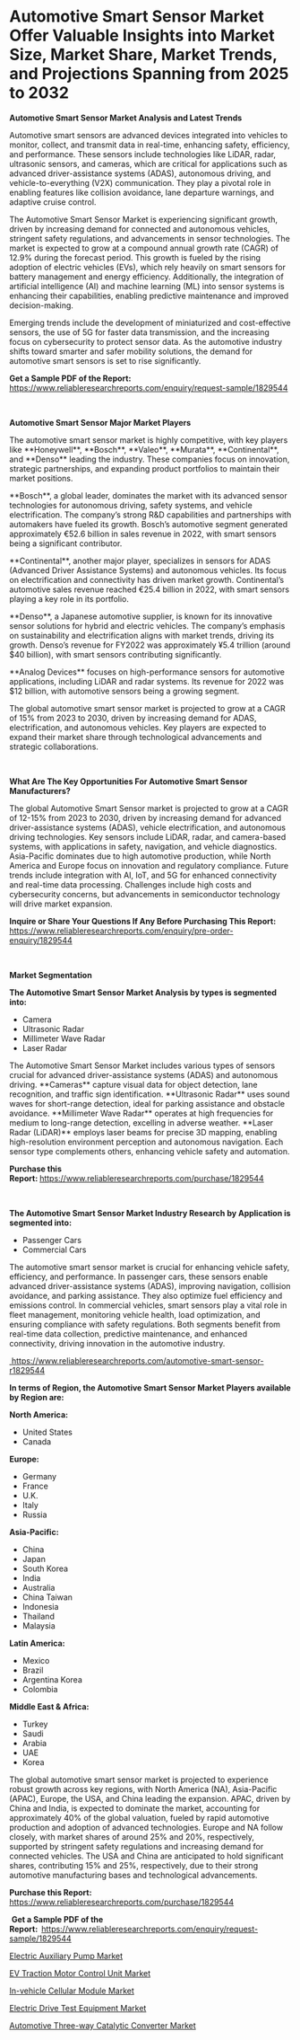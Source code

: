 <p><h1>Automotive Smart Sensor Market Offer Valuable Insights into Market Size, Market Share, Market Trends, and Projections Spanning from 2025 to 2032</h1></p><p><strong>Automotive Smart Sensor Market Analysis and Latest Trends</strong></p>
<p><p>Automotive smart sensors are advanced devices integrated into vehicles to monitor, collect, and transmit data in real-time, enhancing safety, efficiency, and performance. These sensors include technologies like LiDAR, radar, ultrasonic sensors, and cameras, which are critical for applications such as advanced driver-assistance systems (ADAS), autonomous driving, and vehicle-to-everything (V2X) communication. They play a pivotal role in enabling features like collision avoidance, lane departure warnings, and adaptive cruise control.</p><p>The Automotive Smart Sensor Market is experiencing significant growth, driven by increasing demand for connected and autonomous vehicles, stringent safety regulations, and advancements in sensor technologies. The market is expected to grow at a compound annual growth rate (CAGR) of 12.9% during the forecast period. This growth is fueled by the rising adoption of electric vehicles (EVs), which rely heavily on smart sensors for battery management and energy efficiency. Additionally, the integration of artificial intelligence (AI) and machine learning (ML) into sensor systems is enhancing their capabilities, enabling predictive maintenance and improved decision-making.</p><p>Emerging trends include the development of miniaturized and cost-effective sensors, the use of 5G for faster data transmission, and the increasing focus on cybersecurity to protect sensor data. As the automotive industry shifts toward smarter and safer mobility solutions, the demand for automotive smart sensors is set to rise significantly.</p></p>
<p><strong>Get a Sample PDF of the Report:&nbsp;</strong> <a href="https://www.reliableresearchreports.com/enquiry/request-sample/1829544?utm_campaign=38&utm_medium=2&utm_source=Github&utm_content=ia&utm_term=24012025&utm_id=automotive-smart-sensor">https://www.reliableresearchreports.com/enquiry/request-sample/1829544</a></p>
<p>&nbsp;</p>
<p><strong>Automotive Smart Sensor Major Market Players</strong></p>
<p><p>The automotive smart sensor market is highly competitive, with key players like **Honeywell**, **Bosch**, **Valeo**, **Murata**, **Continental**, and **Denso** leading the industry. These companies focus on innovation, strategic partnerships, and expanding product portfolios to maintain their market positions.</p><p>**Bosch**, a global leader, dominates the market with its advanced sensor technologies for autonomous driving, safety systems, and vehicle electrification. The company’s strong R&D capabilities and partnerships with automakers have fueled its growth. Bosch’s automotive segment generated approximately €52.6 billion in sales revenue in 2022, with smart sensors being a significant contributor.</p><p>**Continental**, another major player, specializes in sensors for ADAS (Advanced Driver Assistance Systems) and autonomous vehicles. Its focus on electrification and connectivity has driven market growth. Continental’s automotive sales revenue reached €25.4 billion in 2022, with smart sensors playing a key role in its portfolio.</p><p>**Denso**, a Japanese automotive supplier, is known for its innovative sensor solutions for hybrid and electric vehicles. The company’s emphasis on sustainability and electrification aligns with market trends, driving its growth. Denso’s revenue for FY2022 was approximately ¥5.4 trillion (around $40 billion), with smart sensors contributing significantly.</p><p>**Analog Devices** focuses on high-performance sensors for automotive applications, including LiDAR and radar systems. Its revenue for 2022 was $12 billion, with automotive sensors being a growing segment.</p><p>The global automotive smart sensor market is projected to grow at a CAGR of 15% from 2023 to 2030, driven by increasing demand for ADAS, electrification, and autonomous vehicles. Key players are expected to expand their market share through technological advancements and strategic collaborations.</p></p>
<p>&nbsp;</p>
<p><strong>What Are The Key Opportunities For Automotive Smart Sensor Manufacturers?</strong></p>
<p><p>The global Automotive Smart Sensor market is projected to grow at a CAGR of 12-15% from 2023 to 2030, driven by increasing demand for advanced driver-assistance systems (ADAS), vehicle electrification, and autonomous driving technologies. Key sensors include LiDAR, radar, and camera-based systems, with applications in safety, navigation, and vehicle diagnostics. Asia-Pacific dominates due to high automotive production, while North America and Europe focus on innovation and regulatory compliance. Future trends include integration with AI, IoT, and 5G for enhanced connectivity and real-time data processing. Challenges include high costs and cybersecurity concerns, but advancements in semiconductor technology will drive market expansion.</p></p>
<p><strong>Inquire or Share Your Questions If Any Before Purchasing This Report:</strong> <a href="https://www.reliableresearchreports.com/enquiry/pre-order-enquiry/1829544?utm_campaign=38&utm_medium=2&utm_source=Github&utm_content=ia&utm_term=24012025&utm_id=automotive-smart-sensor">https://www.reliableresearchreports.com/enquiry/pre-order-enquiry/1829544</a></p>
<p>&nbsp;</p>
<p><strong>Market Segmentation</strong></p>
<p><strong>The Automotive Smart Sensor Market Analysis by types is segmented into:</strong></p>
<p><ul><li>Camera</li><li>Ultrasonic Radar</li><li>Millimeter Wave Radar</li><li>Laser Radar</li></ul></p>
<p><p>The Automotive Smart Sensor Market includes various types of sensors crucial for advanced driver-assistance systems (ADAS) and autonomous driving. **Cameras** capture visual data for object detection, lane recognition, and traffic sign identification. **Ultrasonic Radar** uses sound waves for short-range detection, ideal for parking assistance and obstacle avoidance. **Millimeter Wave Radar** operates at high frequencies for medium to long-range detection, excelling in adverse weather. **Laser Radar (LiDAR)** employs laser beams for precise 3D mapping, enabling high-resolution environment perception and autonomous navigation. Each sensor type complements others, enhancing vehicle safety and automation.</p></p>
<p><strong>Purchase this Report:&nbsp;</strong><a href="https://www.reliableresearchreports.com/purchase/1829544?utm_campaign=38&utm_medium=2&utm_source=Github&utm_content=ia&utm_term=24012025&utm_id=automotive-smart-sensor">https://www.reliableresearchreports.com/purchase/1829544</a></p>
<p>&nbsp;</p>
<p><strong>The Automotive Smart Sensor Market Industry Research by Application is segmented into:</strong></p>
<p><ul><li>Passenger Cars</li><li>Commercial Cars</li></ul></p>
<p><p>The automotive smart sensor market is crucial for enhancing vehicle safety, efficiency, and performance. In passenger cars, these sensors enable advanced driver-assistance systems (ADAS), improving navigation, collision avoidance, and parking assistance. They also optimize fuel efficiency and emissions control. In commercial vehicles, smart sensors play a vital role in fleet management, monitoring vehicle health, load optimization, and ensuring compliance with safety regulations. Both segments benefit from real-time data collection, predictive maintenance, and enhanced connectivity, driving innovation in the automotive industry.</p></p>
<p><a href="https://www.reliableresearchreports.com/automotive-smart-sensor-r1829544?utm_campaign=38&utm_medium=2&utm_source=Github&utm_content=ia&utm_term=24012025&utm_id=automotive-smart-sensor">&nbsp;https://www.reliableresearchreports.com/automotive-smart-sensor-r1829544</a></p>
<p><strong>In terms of Region, the Automotive Smart Sensor Market Players available by Region are:</strong></p>
<p>
    <p> <strong> North America: </strong>
        <ul>
            <li>United States</li>
            <li>Canada</li>
        </ul>
        </p> 
    <p> <strong> Europe: </strong>
        <ul>
            <li>Germany</li>
            <li>France</li>
            <li>U.K.</li>
            <li>Italy</li>
            <li>Russia</li>
        </ul>
        </p> 
    <p> <strong> Asia-Pacific: </strong>
        <ul>
            <li>China</li>
            <li>Japan</li>
            <li>South Korea</li>
            <li>India</li>
            <li>Australia</li>
            <li>China Taiwan</li>
            <li>Indonesia</li>
            <li>Thailand</li>
            <li>Malaysia</li>
        </ul>
        </p> 
    <p> <strong> Latin America: </strong>
        <ul>
            <li>Mexico</li>
            <li>Brazil</li>
            <li>Argentina Korea</li>
            <li>Colombia</li>
        </ul>
        </p> 
    <p> <strong> Middle East & Africa: </strong>
        <ul>
            <li>Turkey</li>
            <li>Saudi</li>
            <li>Arabia</li>
            <li>UAE</li>
            <li>Korea</li>
        </ul>
    </p>
    </p>
<p><p>The global automotive smart sensor market is projected to experience robust growth across key regions, with North America (NA), Asia-Pacific (APAC), Europe, the USA, and China leading the expansion. APAC, driven by China and India, is expected to dominate the market, accounting for approximately 40% of the global valuation, fueled by rapid automotive production and adoption of advanced technologies. Europe and NA follow closely, with market shares of around 25% and 20%, respectively, supported by stringent safety regulations and increasing demand for connected vehicles. The USA and China are anticipated to hold significant shares, contributing 15% and 25%, respectively, due to their strong automotive manufacturing bases and technological advancements.</p></p>
<p><strong>Purchase this Report: </strong><a href="https://www.reliableresearchreports.com/purchase/1829544?utm_campaign=38&utm_medium=2&utm_source=Github&utm_content=ia&utm_term=24012025&utm_id=automotive-smart-sensor">https://www.reliableresearchreports.com/purchase/1829544</a></p>
<p>&nbsp;<strong>Get a Sample PDF of the Report:&nbsp;&nbsp;</strong><a href="https://www.reliableresearchreports.com/enquiry/request-sample/1829544?utm_campaign=38&utm_medium=2&utm_source=Github&utm_content=ia&utm_term=24012025&utm_id=automotive-smart-sensor">https://www.reliableresearchreports.com/enquiry/request-sample/1829544</a></p>
<p><strong></strong></p>
<p><p><a href="https://github.com/risingtrista99259/Market-Research-Report-List-1/blob/main/electric-auxiliary-pump-market.md?utm_campaign=38&utm_medium=2&utm_source=Github&utm_content=ia&utm_term=24012025&utm_id=automotive-smart-sensor">Electric Auxiliary Pump Market</a></p><p><a href="https://github.com/hartsockdonnette82/Market-Research-Report-List-1/blob/main/ev-traction-motor-control-unit-market.md?utm_campaign=38&utm_medium=2&utm_source=Github&utm_content=ia&utm_term=24012025&utm_id=automotive-smart-sensor">EV Traction Motor Control Unit Market</a></p><p><a href="https://github.com/jawelling7979/Market-Research-Report-List-1/blob/main/in-vehicle-cellular-module-market.md?utm_campaign=38&utm_medium=2&utm_source=Github&utm_content=ia&utm_term=24012025&utm_id=automotive-smart-sensor">In-vehicle Cellular Module Market</a></p><p><a href="https://github.com/birnbaumbulah0/Market-Research-Report-List-1/blob/main/electric-drive-test-equipment-market.md?utm_campaign=38&utm_medium=2&utm_source=Github&utm_content=ia&utm_term=24012025&utm_id=automotive-smart-sensor">Electric Drive Test Equipment Market</a></p><p><a href="https://github.com/dmitriyvo6rog/Market-Research-Report-List-1/blob/main/automotive-three-way-catalytic-converter-market.md?utm_campaign=38&utm_medium=2&utm_source=Github&utm_content=ia&utm_term=24012025&utm_id=automotive-smart-sensor">Automotive Three-way Catalytic Converter Market</a></p></p>